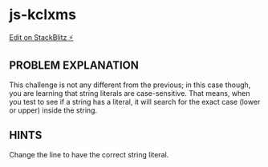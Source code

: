 # js-kclxms

[Edit on StackBlitz ⚡️](https://stackblitz.com/edit/js-kclxms)

## PROBLEM EXPLANATION
This challenge is not any different from the previous; in this case though, you are learning that string literals are case-sensitive.  That means, when you test to see if a string has a literal, it will search for the exact case (lower or upper) inside the string.

## HINTS
Change the line to have the correct string literal.

